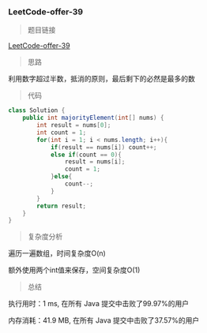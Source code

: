 ### LeetCode-offer-39

> 题目链接

[LeetCode-offer-39](https://leetcode-cn.com/problems/shu-zu-zhong-chu-xian-ci-shu-chao-guo-yi-ban-de-shu-zi-lcof/)

> 思路

利用数字超过半数，抵消的原则，最后剩下的必然是最多的数

> 代码

```java
class Solution {
    public int majorityElement(int[] nums) {
        int result = nums[0];
        int count = 1;
        for(int i = 1; i < nums.length; i++){
            if(result == nums[i]) count++;
            else if(count == 0){
                result = nums[i];
                count = 1;
            }else{
                count--;
            }
        }
        return result;
    }
}
```

> 复杂度分析

遍历一遍数组，时间复杂度O(n)

额外使用两个int值来保存，空间复杂度O(1)

> 总结

执行用时：1 ms, 在所有 Java 提交中击败了99.97%的用户

内存消耗：41.9 MB, 在所有 Java 提交中击败了37.57%的用户
